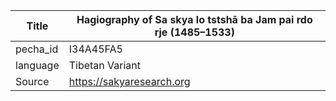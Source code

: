 |Title | Hagiography of Sa skya lo tstshā ba Jam pai rdo rje (1485–1533) 
| --- | --- 
|pecha_id | I34A45FA5
|language | Tibetan Variant
|Source | https://sakyaresearch.org